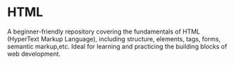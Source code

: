 # HTML
A beginner-friendly repository covering the fundamentals of HTML (HyperText Markup Language), including structure, elements, tags, forms, semantic markup,etc. Ideal for learning and practicing the building blocks of web development.
